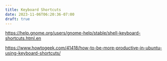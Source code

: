 ```yaml
---
title: Keyboard Shortcuts
date: 2023-11-06T06:20:36-07:00
draft: true
---
```

https://help.gnome.org/users/gnome-help/stable/shell-keyboard-shortcuts.html.en

https://www.howtogeek.com/41418/how-to-be-more-productive-in-ubuntu-using-keyboard-shortcuts/
